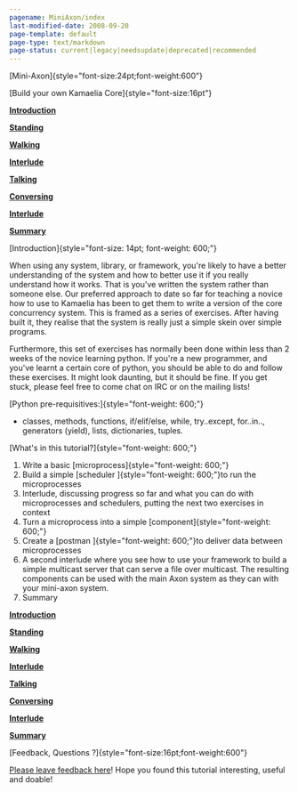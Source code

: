 ```yaml
---
pagename: MiniAxon/index
last-modified-date: 2008-09-20
page-template: default
page-type: text/markdown
page-status: current|legacy|needsupdate|deprecated|recommended
---
```

[Mini-Axon]{style="font-size:24pt;font-weight:600"}

[Build your own Kamaelia Core]{style="font-size:16pt"}

**[Introduction](/MiniAxon/index?template=veryplain)**

**[Standing](/MiniAxon/index?template=veryplain&tab=2)**

**[Walking](/MiniAxon/index?template=veryplain&tab=3)**

**[Interlude](/MiniAxon/index?template=veryplain&tab=4)**

**[Talking](/MiniAxon/index?template=veryplain&tab=5)**

**[Conversing](/MiniAxon/index?template=veryplain&tab=6)**

**[Interlude](/MiniAxon/index?template=veryplain&tab=7)**

**[Summary](/MiniAxon/index?template=veryplain&tab=8)**

[Introduction]{style="font-size: 14pt; font-weight: 600;"}

When using any system, library, or framework, you\'re likely to have a
better understanding of the system and how to better use it if you
really understand how it works. That is you\'ve written the system
rather than someone else. Our preferred approach to date so far for
teaching a novice how to use to Kamaelia has been to get them to write a
version of the core concurrency system. This is framed as a series of
exercises. After having built it, they realise that the system is really
just a simple skein over simple programs.

Furthermore, this set of exercises has normally been done within less
than 2 weeks of the novice learning python. If you\'re a new programmer,
and you\'ve learnt a certain core of python, you should be able to do
and follow these exercises. It might look daunting, but it should be
fine. If you get stuck, please feel free to come chat on IRC or on the
mailing lists!

[Python pre-requisitives:]{style="font-weight: 600;"}

-   classes, methods, functions, if/elif/else, while, try..except,
    for..in.., generators (yield), lists, dictionaries, tuples.

[What\'s in this tutorial?]{style="font-weight: 600;"}

1.  Write a basic [microprocess]{style="font-weight: 600;"}
2.  Build a simple [scheduler ]{style="font-weight: 600;"}to run the
    microprocesses
3.  Interlude, discussing progress so far and what you can do with
    microprocesses and schedulers, putting the next two exercises in
    context
4.  Turn a microprocess into a simple
    [component]{style="font-weight: 600;"}
5.  Create a [postman ]{style="font-weight: 600;"}to deliver data
    between microprocesses
6.  A second interlude where you see how to use your framework to build
    a simple multicast server that can serve a file over multicast. The
    resulting components can be used with the main Axon system as they
    can with your mini-axon system.
7.  Summary

**[Introduction](/MiniAxon/index?template=veryplain)**

**[Standing](/MiniAxon/index?template=veryplain&tab=2)**

**[Walking](/MiniAxon/index?template=veryplain&tab=3)**

**[Interlude](/MiniAxon/index?template=veryplain&tab=4)**

**[Talking](/MiniAxon/index?template=veryplain&tab=5)**

**[Conversing](/MiniAxon/index?template=veryplain&tab=6)**

**[Interlude](/MiniAxon/index?template=veryplain&tab=7)**

**[Summary](/MiniAxon/index?template=veryplain&tab=8)**

[Feedback, Questions ?]{style="font-size:16pt;font-weight:600"}

[Please leave feedback
here](http://kamaelia.sourceforge.net/cgi-bin/blog/blog.cgi?rm=addpostcomment&postid=1131572608)!
Hope you found this tutorial interesting, useful and doable!
